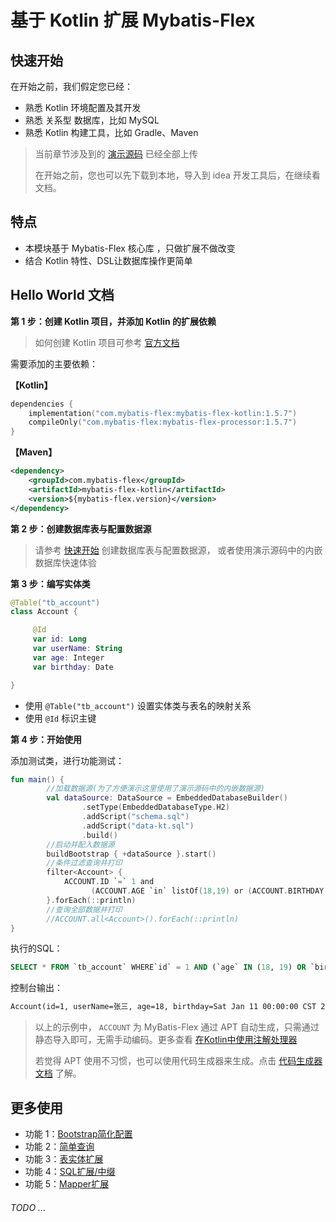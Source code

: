 # 基于 Kotlin 扩展 Mybatis-Flex
## 快速开始

在开始之前，我们假定您已经：

- 熟悉 Kotlin 环境配置及其开发
- 熟悉 关系型 数据库，比如 MySQL
- 熟悉 Kotlin 构建工具，比如 Gradle、Maven

> 当前章节涉及到的 [演示源码](https://gitee.com/mybatis-flex/mybatis-flex/tree/main/mybatis-flex-test/mybatis-flex-spring-kotlin-test) 已经全部上传
>
> 在开始之前，您也可以先下载到本地，导入到 idea 开发工具后，在继续看文档。


## 特点

- 本模块基于 Mybatis-Flex 核心库 ，只做扩展不做改变
- 结合 Kotlin 特性、DSL让数据库操作更简单

## Hello World 文档

**第 1 步：创建 Kotlin 项目，并添加 Kotlin 的扩展依赖**

>如何创建 Kotlin 项目可参考 [官方文档](https://www.kotlincn.net/docs/tutorials/jvm-get-started.html)

需要添加的主要依赖：

**【Kotlin】**

```kotlin
dependencies {
    implementation("com.mybatis-flex:mybatis-flex-kotlin:1.5.7")
    compileOnly("com.mybatis-flex:mybatis-flex-processor:1.5.7")
}
```

**【Maven】**

```xml
<dependency>
    <groupId>com.mybatis-flex</groupId>
    <artifactId>mybatis-flex-kotlin</artifactId>
    <version>${mybatis-flex.version}</version>
</dependency>
```

**第 2 步：创建数据库表与配置数据源**

> 请参考 [快速开始](../intro/getting-started.md) 创建数据库表与配置数据源，
> 或者使用演示源码中的内嵌数据库快速体验

**第 3 步：编写实体类**

```kotlin
@Table("tb_account")
class Account {

     @Id
     var id: Long
     var userName: String
     var age: Integer
     var birthday: Date

}
```

- 使用 `@Table("tb_account")` 设置实体类与表名的映射关系
- 使用 `@Id` 标识主键

**第 4 步：开始使用**

添加测试类，进行功能测试：

```kotlin
fun main() {
        //加载数据源(为了方便演示这里使用了演示源码中的内嵌数据源)
        val dataSource: DataSource = EmbeddedDatabaseBuilder()
                .setType(EmbeddedDatabaseType.H2)
                .addScript("schema.sql")
                .addScript("data-kt.sql")
                .build()
        //启动并配入数据源
        buildBootstrap { +dataSource }.start()
        //条件过滤查询并打印
        filter<Account> {
            ACCOUNT.ID `=` 1 and
                  (ACCOUNT.AGE `in` listOf(18,19) or (ACCOUNT.BIRTHDAY between ("2020-01-10" to "2020-01-12")) )
        }.forEach(::println)
        //查询全部数据并打印
        //ACCOUNT.all<Account>().forEach(::println)
}
```
执行的SQL：
```sql
SELECT * FROM `tb_account` WHERE`id` = 1 AND (`age` IN (18, 19) OR `birthday`BETWEEN  '2020-01-10' AND '2020-01-12' )
```
控制台输出：

```txt
Account(id=1, userName=张三, age=18, birthday=Sat Jan 11 00:00:00 CST 2020)
```

> 以上的示例中， `ACCOUNT` 为 MyBatis-Flex 通过 APT
> 自动生成，只需通过静态导入即可，无需手动编码。更多查看 [在Kotlin中使用注解处理器](../others/kapt.md)
>
> 若觉得 APT 使用不习惯，也可以使用代码生成器来生成。点击 [代码生成器文档](../others/codegen.md) 了解。

## 更多使用

- 功能 1：[Bootstrap简化配置]()
- 功能 2：[简单查询]()
- 功能 3：[表实体扩展]()
- 功能 4：[SQL扩展/中缀]()
- 功能 5：[Mapper扩展]()
###### TODO ...
